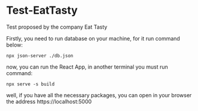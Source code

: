 # Test-EatTasty
Test proposed by the company Eat Tasty

Firstly, you need to run database on your machine, for it run command below:
```
npx json-server ./db.json
```

now, you can run the React App, in another terminal you must run command:
```
npx serve -s build
```
well, if you have all the necessary packages, you can open in your browser the address https://localhost:5000
